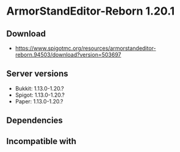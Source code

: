# ArmorStandEditor-Reborn 1.20.1
## Download
- https://www.spigotmc.org/resources/armorstandeditor-reborn.94503/download?version=503697

## Server versions
- Bukkit: 1.13.0-1.20.?
- Spigot: 1.13.0-1.20.?
- Paper: 1.13.0-1.20.?

## Dependencies

## Incompatible with
